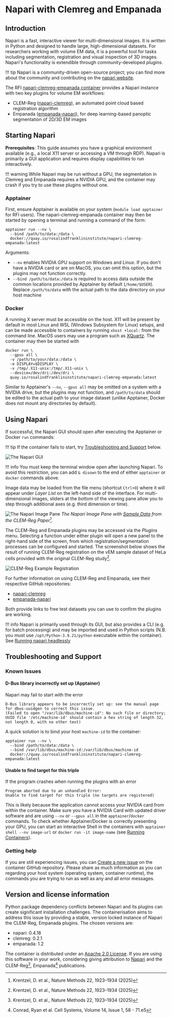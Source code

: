 # Napari with Clemreg and Empanada
## Introduction
Napari is a fast, interactive viewer for multi-dimensional images.
It is written in Python and designed to handle large, high-dimensional
datasets. 
For researchers working with volume EM data, it is a powerful tool for tasks
including segmentation, registration and visual inspection of 3D images.
Napari's functionality is extendible through community-developed *plugins*.

!!! tip
    Napari is a community-driven open-source project; you can find more about 
    the community and contributing on the [napari website](https://napari.org/stable/community/index.html).

The RFI [napari-clemreg-empanada container](https://quay.io/repository/rosalindfranklininstitute/napari-clemreg-empanada)
provides a Napari instance with two key plugins for volume EM
workflows:

- CLEM-Reg ([napari-clemreg](https://github.com/krentzd/napari-clemreg)),
  an automated point cloud based registration algorithm
- Empanada ([empanada-napari](https://github.com/volume-em/empanada-napari)),
  for deep learning-based panoptic segmentation of 2D/3D EM images

## Starting Napari
**Prerequisites**: 
This guide assumes you have a graphical environment available (e.g., a local X11
server or accessing a VM through RDP).  Napari is primarily a GUI application
and requires display capabilities to run interactively.

!!! warning
    While Napari may be run without a GPU, the segmentation in Clemreg and 
    Empanada requires a NVIDIA GPU, and the container may crash if you try to
    use these plugins without one.

### Apptainer
First, ensure Apptainer is available on your system (`module load apptainer` for
RFI users). The napari-clemreg-empanada container
may then be started by opening a terminal and running a command of the form: 
```
apptainer run --nv \
  --bind /path/to/data:/data \
  docker://quay.io/rosalindfranklininstitute/napari-clemreg-empanada:latest
```
Arguments:

- `--nv` enables NVIDIA GPU support on Windows and Linux. If you don't have a
  NVIDIA card or are on MacOS, you can omit this option, but the plugins may
  not function correctly.
- `--bind /path/to/data:/data` is required to access data outside
  the common locations provided by Apptainer by default (`/home/$USER`). Replace 
  `/path/to/data` with the actual path to the data directory on your host
machine

### Docker
A running X server must be accessible on the host. X11 will be present by
default in most Linux and WSL (Windows Subsystem for Linux) setups, and can
be made accessible to containers by running `xhost +local:` from the command
line. MacOS users may use a program such as [XQuartz](https://www.xquartz.org/).
The container may then be started with
```
docker run \
  --gpus all \
  -v /path/to/your/data:/data \
  -e DISPLAY=$DISPLAY \
  -v /tmp/.X11-unix:/tmp/.X11-unix \
  --device=/dev/dri:/dev/dri \
  quay.io/rosalindfranklininstitute/napari-clemreg-empanada:latest
```
Similar to Apptainer's `--nv`,
 `--gpus all` may be omitted on a system with a NVIDIA drive, but the
plugins may not function, and `/path/to/data` should be edited 
to the actual path to your image dataset (unlike
Apptainer, Docker does not mount any directories by default).


## Using Napari
If successful, the Napari GUI should open after executing the Apptainer or
Docker `run` commands:

!!! tip
    If the container fails to start, try [Troubleshooting and Support](#troubleshooting-and-support)
    below.

![The Napari GUI](images/napari-gui-empty.png "The Napari GUI")

!!! info
    You must keep the terminal window open after launching Napari. 
    To avoid this restriction,
    you can add `& disown` to the end of either `apptainer` or `docker`
    commands above.

Image data may be loaded from the file menu (shortcut `Ctrl+O`) where it
will appear under *Layer List* on the left-hand side of the interface.
For multi-dimensional images, sliders at the bottom of the viewing pane
allow you to step through additional axes (e.g. third dimension or time).

![The Napari Image Pane](images/napari-image-pane.png "The Napari Image Pane")<!--{: style="width:80%"}-->
*The Napari Image Pane with [Sample Data](https://zenodo.org/records/7936982)
from the CLEM-Reg Paper[^1].*

[^1]: Krentzel, D. et al., Nature Methods 22, 1923–1934 (2025)

The CLEM-Reg and Empanada plugins may be accessed via the *Plugins* menu.
Selecting a function under either plugin will open a new panel to the right-hand
side of the screen, from which registration/segmentation processes can be
configured and started. The screenshot below shows the result of running 
CLEM-Reg registration on the vEM sample dataset of HeLa cells provided with
the original CLEM-Reg study[^1].

![CLEM-Reg Example Registration](images/napari-clemreg.png "CLEM-Reg Example
Registration")


For further information on using CLEM-Reg and Empanada, see their respective
GitHub repositories:

- [napari-clemreg](https://github.com/krentzd/napari-clemreg)
- [empanada-napari](https://github.com/volume-em/empanada-napari)

Both provide links to free test datasets you can use to confirm the plugins
are working.

!!! info
    Napari is primarily used through its GUI, but also provides a CLI (e.g. for
    batch processing) and may be imported and used in Python scripts (N.B. you
    must use `/opt/Python-3.9.21/python` executable within the container). See
    [Running napari headlessly](https://napari.org/stable/howtos/headless.html)

## Troubleshooting and Support
### Known Issues
#### D-Bus library incorrectly set up (Apptainer)
Napari may fail to start with the error
```
D-Bus library appears to be incorrectly set up: see the manual page for dbus-uuidgen to correct this issue.
(Failed to open "/var/lib/dbus/machine-id": No such file or directory; UUID file '/etc/machine-id' should contain a hex string of length 32, not length 0, with no other text)
```
A quick solution is to bind your host `machine-id` to the container:
```
apptainer run --nv \
  --bind /path/to/data:/data \
  --bind /var/lib/dbus/machine-id:/var/lib/dbus/machine-id
  docker://quay.io/rosalindfranklininstitute/napari-clemreg-empanada:latest
```

#### Unable to find target for this triple
If the program crashes when running the plugins with an error
```
Program aborted due to an unhandled Error:
Unable to find target for this triple (no targets are registered)
```
This is likely because the application cannot access your NVIDIA card from
within the container. Make sure you have a NVIDIA Card with updated
driver software and are using `--nv` or `--gpus all` in the `apptainer`/`docker`
commands. To check whether Apptainer/Docker is correctly presenting your
GPU, you can start an interactive Shell in the containers with 
`apptainer shell --nv image-url` or `docker run -it image-name` 
(see [Running Containers](../intro/containers.md#running-containers)).

### Getting help
If you are still experiencing issues, you can 
[Create a new issue](https://github.com/rosalindfranklininstitute/napari-clemreg-empanada/issues/new)
on the container GitHub repository. Please share as much information 
as you can regarding your host system (operating system, container runtime),
the commands you are trying to run as well as any and all error messages.

 
## Version and license information
Python package dependency conflicts between Napari and its plugins can create
significant installation challenges.  The containerisation aims to address this
issue by providing a stable, version locked instance of Napari the CLEM-Reg,
Empanada plugins. The chosen versions are:
 
- napari: 0.4.18
- clemreg: 0.2.1
- empanada: 1.2

The container is distributed under an [Apache 2.0 License](https://github.com/rosalindfranklininstitute/napari-clemreg-empanada?tab=Apache-2.0-1-ov-file).
If you are using this software in your work, considering 
giving attribution to [Napari](https://github.com/napari/napari/blob/main/CITATION.cff)
and the CLEM-Reg[^1], Empanada[^2] publications.

[^2]: Conrad, Ryan et al. Cell Systems, Volume 14, Issue 1, 58 - 71.e5


